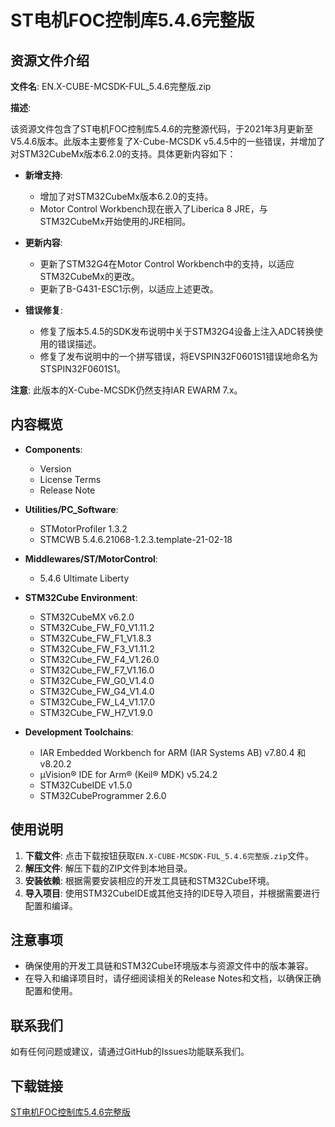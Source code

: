 # ST电机FOC控制库5.4.6完整版

## 资源文件介绍

**文件名**: EN.X-CUBE-MCSDK-FUL_5.4.6完整版.zip

**描述**: 

该资源文件包含了ST电机FOC控制库5.4.6的完整源代码，于2021年3月更新至V5.4.6版本。此版本主要修复了X-Cube-MCSDK v5.4.5中的一些错误，并增加了对STM32CubeMx版本6.2.0的支持。具体更新内容如下：

- **新增支持**: 
  - 增加了对STM32CubeMx版本6.2.0的支持。
  - Motor Control Workbench现在嵌入了Liberica 8 JRE，与STM32CubeMx开始使用的JRE相同。

- **更新内容**:
  - 更新了STM32G4在Motor Control Workbench中的支持，以适应STM32CubeMx的更改。
  - 更新了B-G431-ESC1示例，以适应上述更改。

- **错误修复**:
  - 修复了版本5.4.5的SDK发布说明中关于STM32G4设备上注入ADC转换使用的错误描述。
  - 修复了发布说明中的一个拼写错误，将EVSPIN32F0601S1错误地命名为STSPIN32F0601S1。

**注意**: 此版本的X-Cube-MCSDK仍然支持IAR EWARM 7.x。

## 内容概览

- **Components**:
  - Version
  - License Terms
  - Release Note

- **Utilities/PC_Software**:
  - STMotorProfiler 1.3.2
  - STMCWB 5.4.6.21068-1.2.3.template-21-02-18

- **Middlewares/ST/MotorControl**:
  - 5.4.6 Ultimate Liberty

- **STM32Cube Environment**:
  - STM32CubeMX v6.2.0
  - STM32Cube_FW_F0_V1.11.2
  - STM32Cube_FW_F1_V1.8.3
  - STM32Cube_FW_F3_V1.11.2
  - STM32Cube_FW_F4_V1.26.0
  - STM32Cube_FW_F7_V1.16.0
  - STM32Cube_FW_G0_V1.4.0
  - STM32Cube_FW_G4_V1.4.0
  - STM32Cube_FW_L4_V1.17.0
  - STM32Cube_FW_H7_V1.9.0

- **Development Toolchains**:
  - IAR Embedded Workbench for ARM (IAR Systems AB) v7.80.4 和 v8.20.2
  - μVision® IDE for Arm® (Keil® MDK) v5.24.2
  - STM32CubeIDE v1.5.0
  - STM32CubeProgrammer 2.6.0

## 使用说明

1. **下载文件**: 点击下载按钮获取`EN.X-CUBE-MCSDK-FUL_5.4.6完整版.zip`文件。
2. **解压文件**: 解压下载的ZIP文件到本地目录。
3. **安装依赖**: 根据需要安装相应的开发工具链和STM32Cube环境。
4. **导入项目**: 使用STM32CubeIDE或其他支持的IDE导入项目，并根据需要进行配置和编译。

## 注意事项

- 确保使用的开发工具链和STM32Cube环境版本与资源文件中的版本兼容。
- 在导入和编译项目时，请仔细阅读相关的Release Notes和文档，以确保正确配置和使用。

## 联系我们

如有任何问题或建议，请通过GitHub的Issues功能联系我们。

## 下载链接

[ST电机FOC控制库5.4.6完整版](https://pan.quark.cn/s/8766ac28760b)